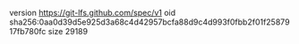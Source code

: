 version https://git-lfs.github.com/spec/v1
oid sha256:0aa0d39d5e925d3a68c4d42957bcfa88d9c4d993f0fbb2f01f2587917fb780fc
size 29189
